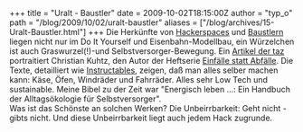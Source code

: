 +++
title = "Uralt - Baustler"
date = 2009-10-02T18:15:00Z
author = "typ_o"
path = "/blog/2009/10/02/uralt-baustler"
aliases = ["/blog/archives/15-Uralt-Baustler.html"]
+++
Die Herkünfte von [Hackerspaces](https://wiki.hackerspaces.org/) und
[Baustlern](https://bausteln.de/) liegen nicht nur im Do It Yourself und
Eisenbahn-Modellbau, ein Würzelchen ist auch Graswurzel(!)-und
Selbstversorger-Bewegung. Ein [Artikel der
taz](https://www.taz.de/1/archiv/print-archiv/printressorts/digi-artikel/?ressort=ku&dig=2009%2F09%2F28%2Fa0013&cHash=0f14ba5673)
portraitiert Christian Kuhtz, den Autor der Heftserie [Einfälle statt
Abfälle](https://www.einfaelle-statt-abfaelle.de/index.php). Die Texte,
detailliert wie [Instructables](https://www.instructables.com/), zeigen,
daß man alles selber machen kann: Käse, Öfen, Windräder und Fahrräder.
Alles sehr Low Tech und sustainable. Meine Bibel zu der Zeit war
"Energisch leben ...: Ein Handbuch der Alltagsökologie für
Selbstversorger".  
Was ist das Schönste an solchen Werken? Die Unbeirrbarkeit: Geht nicht -
gibts nicht. Und diese Unbeirrbarkeit liegt auch jedem Hack zugrunde.
